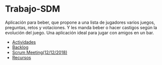 # Trabajo-SDM
Aplicación para beber, que propone a una lista de jugadores varios juegos, preguntas, retos y votaciones. Y les manda beber o hacer castigos según la evolución del juego. Una aplicación ideal para jugar con amigos en un bar.

* [Actividades][act]
* [Backlog][bcklg]
* [Scrum Meeting(12/12/2018)][meeting]
* [Recursos]

[act]: https://github.com/enolgargon/Trabajo-SDM/blob/master/Actividades.md
[bcklg]: https://github.com/enolgargon/Trabajo-SDM/blob/master/Backlog.md
[meeting]: https://github.com/enolgargon/Trabajo-SDM/blob/master/SCRUM_Meeting.md
[Recursos]: https://github.com/enolgargon/Prost-Drink/blob/master/Recursos.md
